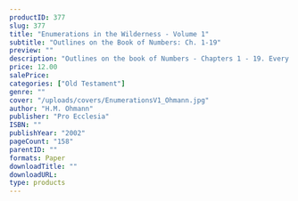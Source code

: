 ```yaml
---
productID: 377
slug: 377
title: "Enumerations in the Wilderness - Volume 1"
subtitle: "Outlines on the Book of Numbers: Ch. 1-19"
preview: ""
description: "Outlines on the book of Numbers - Chapters 1 - 19. Every outline includes discussion questions. Published by Pro Ecclesia Publishers."
price: 12.00
salePrice: 
categories: ["Old Testament"]
genre: ""
cover: "/uploads/covers/EnumerationsV1_Ohmann.jpg"
author: "H.M. Ohmann"
publisher: "Pro Ecclesia"
ISBN: ""
publishYear: "2002"
pageCount: "158"
parentID: ""
formats: Paper
downloadTitle: ""
downloadURL: 
type: products
---
```

